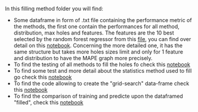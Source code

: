 In this filling method folder you will find:
* Some dataframe in form of .txt file containing the performance metric of the methods, the first one contain the performances for all method, distribution, max holes  and features. The features are the 10 best selected by the random forest regressor from this [file](https://github.com/alexphil12/Energy-forcasting-udla-fin/blob/main/grid-search%20optimisation/Optimization_of_hyperparameters.ipynb), you can find over detail on this [notebook](./choice_of_model_to_fill.ipynb). Concerning the more detailed one, it has the same structure but takes more holes sizes limit and only for 1 feature and distribution to have the MAPE graph more precisely.
* To find the testing of all methods to fill the holes fo check this [notebook](./Test_remplissage_entrainement.ipynb)
* To find some test and more detail about the statistics method used to fill go check this [notebook](./statistic_method_to_approximate.ipynb)
* To find the code allowing to create the "grid-search" data-frame check this [notebook](./choice_of_model_to_fill.ipynb)
* To find the comparison of training and predicte upon the dataframed "filled", check this [notebook]()
